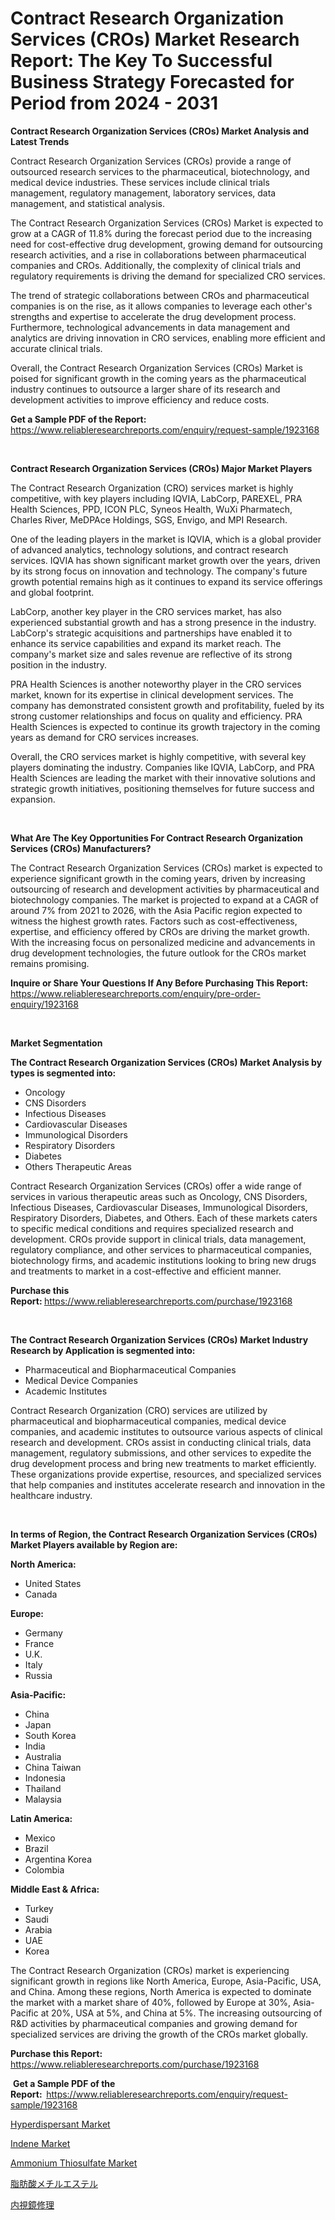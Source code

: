 <p><h1>Contract Research Organization Services (CROs) Market Research Report: The Key To Successful Business Strategy Forecasted for Period from 2024 - 2031</h1></p><p><strong>Contract Research Organization Services (CROs) Market Analysis and Latest Trends</strong></p>
<p><p>Contract Research Organization Services (CROs) provide a range of outsourced research services to the pharmaceutical, biotechnology, and medical device industries. These services include clinical trials management, regulatory management, laboratory services, data management, and statistical analysis.</p><p>The Contract Research Organization Services (CROs) Market is expected to grow at a CAGR of 11.8% during the forecast period due to the increasing need for cost-effective drug development, growing demand for outsourcing research activities, and a rise in collaborations between pharmaceutical companies and CROs. Additionally, the complexity of clinical trials and regulatory requirements is driving the demand for specialized CRO services.</p><p>The trend of strategic collaborations between CROs and pharmaceutical companies is on the rise, as it allows companies to leverage each other's strengths and expertise to accelerate the drug development process. Furthermore, technological advancements in data management and analytics are driving innovation in CRO services, enabling more efficient and accurate clinical trials.</p><p>Overall, the Contract Research Organization Services (CROs) Market is poised for significant growth in the coming years as the pharmaceutical industry continues to outsource a larger share of its research and development activities to improve efficiency and reduce costs.</p></p>
<p><strong>Get a Sample PDF of the Report:&nbsp;</strong> <a href="https://www.reliableresearchreports.com/enquiry/request-sample/1923168">https://www.reliableresearchreports.com/enquiry/request-sample/1923168</a></p>
<p>&nbsp;</p>
<p><strong>Contract Research Organization Services (CROs) Major Market Players</strong></p>
<p><p>The Contract Research Organization (CRO) services market is highly competitive, with key players including IQVIA, LabCorp, PAREXEL, PRA Health Sciences, PPD, ICON PLC, Syneos Health, WuXi Pharmatech, Charles River, MeDPAce Holdings, SGS, Envigo, and MPI Research.</p><p>One of the leading players in the market is IQVIA, which is a global provider of advanced analytics, technology solutions, and contract research services. IQVIA has shown significant market growth over the years, driven by its strong focus on innovation and technology. The company's future growth potential remains high as it continues to expand its service offerings and global footprint.</p><p>LabCorp, another key player in the CRO services market, has also experienced substantial growth and has a strong presence in the industry. LabCorp's strategic acquisitions and partnerships have enabled it to enhance its service capabilities and expand its market reach. The company's market size and sales revenue are reflective of its strong position in the industry.</p><p>PRA Health Sciences is another noteworthy player in the CRO services market, known for its expertise in clinical development services. The company has demonstrated consistent growth and profitability, fueled by its strong customer relationships and focus on quality and efficiency. PRA Health Sciences is expected to continue its growth trajectory in the coming years as demand for CRO services increases.</p><p>Overall, the CRO services market is highly competitive, with several key players dominating the industry. Companies like IQVIA, LabCorp, and PRA Health Sciences are leading the market with their innovative solutions and strategic growth initiatives, positioning themselves for future success and expansion.</p></p>
<p>&nbsp;</p>
<p><strong>What Are The Key Opportunities For Contract Research Organization Services (CROs) Manufacturers?</strong></p>
<p><p>The Contract Research Organization Services (CROs) market is expected to experience significant growth in the coming years, driven by increasing outsourcing of research and development activities by pharmaceutical and biotechnology companies. The market is projected to expand at a CAGR of around 7% from 2021 to 2026, with the Asia Pacific region expected to witness the highest growth rates. Factors such as cost-effectiveness, expertise, and efficiency offered by CROs are driving the market growth. With the increasing focus on personalized medicine and advancements in drug development technologies, the future outlook for the CROs market remains promising.</p></p>
<p><strong>Inquire or Share Your Questions If Any Before Purchasing This Report:</strong> <a href="https://www.reliableresearchreports.com/enquiry/pre-order-enquiry/1923168">https://www.reliableresearchreports.com/enquiry/pre-order-enquiry/1923168</a></p>
<p>&nbsp;</p>
<p><strong>Market Segmentation</strong></p>
<p><strong>The Contract Research Organization Services (CROs) Market Analysis by types is segmented into:</strong></p>
<p><ul><li>Oncology</li><li>CNS Disorders</li><li>Infectious Diseases</li><li>Cardiovascular Diseases</li><li>Immunological Disorders</li><li>Respiratory Disorders</li><li>Diabetes</li><li>Others Therapeutic Areas</li></ul></p>
<p><p>Contract Research Organization Services (CROs) offer a wide range of services in various therapeutic areas such as Oncology, CNS Disorders, Infectious Diseases, Cardiovascular Diseases, Immunological Disorders, Respiratory Disorders, Diabetes, and Others. Each of these markets caters to specific medical conditions and requires specialized research and development. CROs provide support in clinical trials, data management, regulatory compliance, and other services to pharmaceutical companies, biotechnology firms, and academic institutions looking to bring new drugs and treatments to market in a cost-effective and efficient manner.</p></p>
<p><strong>Purchase this Report:&nbsp;</strong><a href="https://www.reliableresearchreports.com/purchase/1923168">https://www.reliableresearchreports.com/purchase/1923168</a></p>
<p>&nbsp;</p>
<p><strong>The Contract Research Organization Services (CROs) Market Industry Research by Application is segmented into:</strong></p>
<p><ul><li>Pharmaceutical and Biopharmaceutical Companies</li><li>Medical Device Companies</li><li>Academic Institutes</li></ul></p>
<p><p>Contract Research Organization (CRO) services are utilized by pharmaceutical and biopharmaceutical companies, medical device companies, and academic institutes to outsource various aspects of clinical research and development. CROs assist in conducting clinical trials, data management, regulatory submissions, and other services to expedite the drug development process and bring new treatments to market efficiently. These organizations provide expertise, resources, and specialized services that help companies and institutes accelerate research and innovation in the healthcare industry.</p></p>
<p>&nbsp;</p>
<p><strong>In terms of Region, the Contract Research Organization Services (CROs) Market Players available by Region are:</strong></p>
<p>
    <p> <strong> North America: </strong>
        <ul>
            <li>United States</li>
            <li>Canada</li>
        </ul>
        </p> 
    <p> <strong> Europe: </strong>
        <ul>
            <li>Germany</li>
            <li>France</li>
            <li>U.K.</li>
            <li>Italy</li>
            <li>Russia</li>
        </ul>
        </p> 
    <p> <strong> Asia-Pacific: </strong>
        <ul>
            <li>China</li>
            <li>Japan</li>
            <li>South Korea</li>
            <li>India</li>
            <li>Australia</li>
            <li>China Taiwan</li>
            <li>Indonesia</li>
            <li>Thailand</li>
            <li>Malaysia</li>
        </ul>
        </p> 
    <p> <strong> Latin America: </strong>
        <ul>
            <li>Mexico</li>
            <li>Brazil</li>
            <li>Argentina Korea</li>
            <li>Colombia</li>
        </ul>
        </p> 
    <p> <strong> Middle East & Africa: </strong>
        <ul>
            <li>Turkey</li>
            <li>Saudi</li>
            <li>Arabia</li>
            <li>UAE</li>
            <li>Korea</li>
        </ul>
    </p>
    </p>
<p><p>The Contract Research Organization (CROs) market is experiencing significant growth in regions like North America, Europe, Asia-Pacific, USA, and China. Among these regions, North America is expected to dominate the market with a market share of 40%, followed by Europe at 30%, Asia-Pacific at 20%, USA at 5%, and China at 5%. The increasing outsourcing of R&D activities by pharmaceutical companies and growing demand for specialized services are driving the growth of the CROs market globally.</p></p>
<p><strong>Purchase this Report: </strong><a href="https://www.reliableresearchreports.com/purchase/1923168">https://www.reliableresearchreports.com/purchase/1923168</a></p>
<p>&nbsp;<strong>Get a Sample PDF of the Report:&nbsp;&nbsp;</strong><a href="https://www.reliableresearchreports.com/enquiry/request-sample/1923168">https://www.reliableresearchreports.com/enquiry/request-sample/1923168</a></p>
<p><strong></strong></p>
<p><p><a href="https://confirmed-shield-e13.notion.site/Hyperdispersant-Market-Challenges-Opportunities-and-Growth-Drivers-and-Major-Market-Players-forec-2423a37811754524a94ec171e93be4e2">Hyperdispersant Market</a></p><p><a href="https://view.publitas.com/reportprime-1/global-indene-market-size-and-market-trends-insights-and-projections-from-2024-to-2031/">Indene Market</a></p><p><a href="https://view.publitas.com/reportprime-1/ammonium-thiosulfate-market-size-reflecting-a-forecast-till-2031-market-by-type-by-application-and-by-geography/">Ammonium Thiosulfate Market</a></p><p><a href="https://medium.com/@sophiaard2003/%E8%84%82%E8%82%AA%E9%85%B8%E3%83%A1%E3%83%81%E3%83%AB%E3%82%A8%E3%82%B9%E3%83%86%E3%83%AB%E5%B8%82%E5%A0%B4%E3%82%B7%E3%82%A7%E3%82%A2%E3%81%AE%E9%80%B2%E5%8C%96%E3%81%A8%E5%B8%82%E5%A0%B4%E6%88%90%E9%95%B7%E3%83%88%E3%83%AC%E3%83%B3%E3%83%89-2024%E5%B9%B4%E3%81%8B%E3%82%892031%E5%B9%B4%E3%81%BE%E3%81%A7-9d57a24a3e12">脂肪酸メチルエステル</a></p><p><a href="https://medium.com/@sophiaard2003/%E5%86%85%E8%A6%96%E9%8F%A1%E4%BF%AE%E7%90%86%E5%B8%82%E5%A0%B4%E3%81%AE%E8%A6%8F%E6%A8%A1%E3%81%A8%E5%B8%82%E5%A0%B4%E5%8B%95%E5%90%91-%E5%AE%8C%E5%85%A8%E3%81%AA%E6%A5%AD%E7%95%8C%E6%A6%82%E8%A6%81-2024%E5%B9%B4%E3%81%8B%E3%82%892031%E5%B9%B4%E3%81%BE%E3%81%A7-d8278c445725">内視鏡修理</a></p></p>